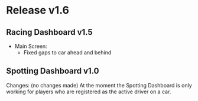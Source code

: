 # Release v1.6

## Racing Dashboard v1.5

 - Main Screen:
   - Fixed gaps to car ahead and behind

## Spotting Dashboard v1.0

Changes: (no changes made)
At the moment the Spotting Dashboard is only working for players who are registered as the active driver on a car.